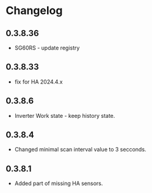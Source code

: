 # Changelog

## 0.3.8.36
- SG60RS - update registry
## 0.3.8.33
- fix for HA 2024.4.x
## 0.3.8.6
- Inverter Work state - keep history state.
## 0.3.8.4
- Changed minimal scan interval value to 3 secconds.
## 0.3.8.1
- Added part of missing HA sensors.
